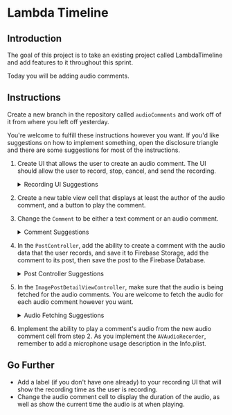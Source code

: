 # Lambda Timeline

## Introduction

The goal of this project is to take an existing project called LambdaTimeline and add features to it throughout this sprint. 

Today you will be adding audio comments.

## Instructions

Create a new branch in the repository called `audioComments` and work off of it from where you left off yesterday.

You're welcome to fulfill these instructions however you want. If you'd like suggestions on how to implement something, open the disclosure triangle and there are some suggestions for most of the instructions.

1. Create UI that allows the user to create an audio comment. The UI should allow the user to record, stop, cancel, and send the recording.
    <details><summary>Recording UI Suggestions</summary>
    <p>

      - In the `ImagePostDetailViewController`, change the `createComment` action to allow the user select whether they want to make a text comment or an audio comment, then create a new view controller with the required UI. The view controller could be presented modally or as a popover.
      
      - Alternatively, you could modify the `ImagePostDetailViewController` to hold the audio recording UI.

    </p>
    </details>
    
2. Create a new table view cell that displays at least the author of the audio comment, and a button to play the comment.

3. Change the `Comment` to be either a text comment or an audio comment.

    <details><summary>Comment Suggestions</summary>
    <p>

    - In the `Comment` object, change the `text`'s type to be an optional string, and create a new `audioURL: URL?` variable as well. Modify the `dictionaryRepresentation` and the `init?(dictionary: ...)` to accomodate the `audioURL` and the now optional `text` string.

    </p>
    </details>

4. In the `PostController`, add the ability to create a comment with the audio data that the user records, and save it to Firebase Storage, add the comment to its post, then save the post to the Firebase Database.

    <details><summary>Post Controller Suggestions</summary>
    <p>

      - Create a separate function to create a comment with the audio data.
      - You can very easily change the `store` method to instead take in data and a `StorageReference` to accomodate for storing both Post media data and now the audio data as well.

    </p>
    </details>
5. In the `ImagePostDetailViewController`, make sure that the audio is being fetched for the audio comments. You are welcome to fetch the audio for each audio comment however you want.

    <details><summary>Audio Fetching Suggestions</summary>
    <p>

      - You can implement the audio fetching similar to the way images are fetched on the `PostsCollectionViewController` by using operations, an operation queue, and a new cache. Make a new subclass of `ConcurrentOperation` that fetches audio using the comment's `audioURL` and a `URLSessionDataTask`.

    </p>
    </details>

6. Implement the ability to play a comment's audio from the new audio comment cell from step 2. As you implement the `AVAudioRecorder`, remember to add a microphone usage description in the Info.plist.

## Go Further

- Add a label (if you don't have one already) to your recording UI that will show the recording time as the user is recording.
- Change the audio comment cell to display the duration of the audio, as well as show the current time the audio is at when playing.
